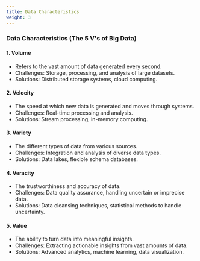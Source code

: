 ```yaml
---
title: Data Characteristics
weight: 3
---
```


### Data Characteristics (The 5 V's of Big Data)

#### 1. Volume

- Refers to the vast amount of data generated every second.
- Challenges: Storage, processing, and analysis of large datasets.
- Solutions: Distributed storage systems, cloud computing.

#### 2. Velocity

- The speed at which new data is generated and moves through systems.
- Challenges: Real-time processing and analysis.
- Solutions: Stream processing, in-memory computing.

#### 3. Variety

- The different types of data from various sources.
- Challenges: Integration and analysis of diverse data types.
- Solutions: Data lakes, flexible schema databases.

#### 4. Veracity

- The trustworthiness and accuracy of data.
- Challenges: Data quality assurance, handling uncertain or imprecise data.
- Solutions: Data cleansing techniques, statistical methods to handle uncertainty.

#### 5. Value

- The ability to turn data into meaningful insights.
- Challenges: Extracting actionable insights from vast amounts of data.
- Solutions: Advanced analytics, machine learning, data visualization.

